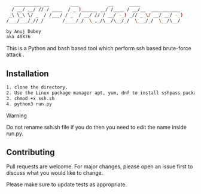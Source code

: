 ```bash
   __________ __        ___           __      ____
  / __/ __/ // / ____  / _ )______ __/ /____ / __/__  ___________
 _\ \_\ \/ _  / /___/ / _  / __/ // / __/ -_) _// _ \/ __/ __/ -_)
/___/___/_//_/       /____/_/  \_,_/\__/\__/_/  \___/_/  \__/\__/

by Anuj Dubey
aka 40X76
```

This is a Python and bash based tool which perform ssh based brute-force attack .

## Installation

```bash
1. clone the directory.
2. Use the Linux package manager apt, yum, dnf to install sshpass package.
3. chmod +x ssh.sh
4. python3 run.py
```
> [!WARNING]
> Do not rename ssh.sh file if you do then you need to edit the name inside run.py.

## Contributing

Pull requests are welcome. For major changes, please open an issue first
to discuss what you would like to change.

Please make sure to update tests as appropriate.

